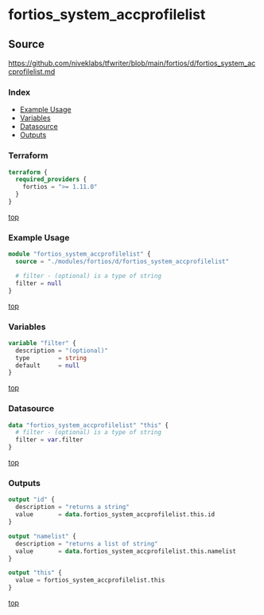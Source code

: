 # fortios_system_accprofilelist

## Source

https://github.com/niveklabs/tfwriter/blob/main/fortios/d/fortios_system_accprofilelist.md

### Index

- [Example Usage](#example-usage)
- [Variables](#variables)
- [Datasource](#datasource)
- [Outputs](#outputs)

### Terraform

```terraform
terraform {
  required_providers {
    fortios = ">= 1.11.0"
  }
}
```

[top](#index)

### Example Usage

```terraform
module "fortios_system_accprofilelist" {
  source = "./modules/fortios/d/fortios_system_accprofilelist"

  # filter - (optional) is a type of string
  filter = null
}
```

[top](#index)

### Variables

```terraform
variable "filter" {
  description = "(optional)"
  type        = string
  default     = null
}
```

[top](#index)

### Datasource

```terraform
data "fortios_system_accprofilelist" "this" {
  # filter - (optional) is a type of string
  filter = var.filter
}
```

[top](#index)

### Outputs

```terraform
output "id" {
  description = "returns a string"
  value       = data.fortios_system_accprofilelist.this.id
}

output "namelist" {
  description = "returns a list of string"
  value       = data.fortios_system_accprofilelist.this.namelist
}

output "this" {
  value = fortios_system_accprofilelist.this
}
```

[top](#index)